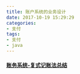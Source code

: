 ```yaml
---
title: 账户系统的业务设计
date: 2017-10-19 15:29:29
categories: 
- 支付
tags:
- 支付
- java
---
```


#### [账务系统-复式记账法总结](https://zhuanlan.zhihu.com/p/23628307)


